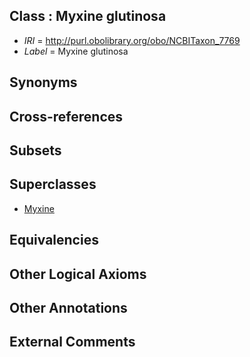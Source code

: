 
## Class : Myxine glutinosa

 * *IRI* = http://purl.obolibrary.org/obo/NCBITaxon_7769
 * *Label* = Myxine glutinosa

## Synonyms


## Cross-references


## Subsets


## Superclasses

 * [Myxine](../../NCBITaxon/55/NCBITaxon_110555.md)

## Equivalencies


## Other Logical Axioms


## Other Annotations


## External Comments

